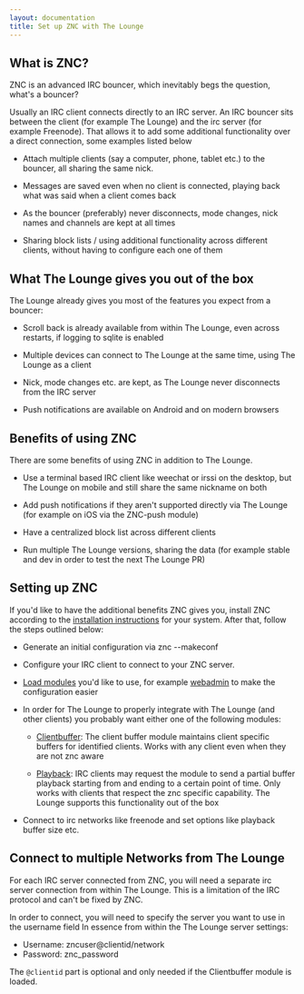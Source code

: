 ```yaml
---
layout: documentation
title: Set up ZNC with The Lounge
---
```


## What is ZNC?
ZNC is an advanced IRC bouncer, which inevitably begs the question, what's a bouncer?

Usually an IRC client connects directly to an IRC server. An IRC bouncer sits between the client (for example The Lounge) and the irc server (for example Freenode).
That allows it to add some additional functionality over a direct connection, some examples listed below

- Attach multiple clients (say a computer, phone, tablet etc.) to the bouncer, all sharing the same nick.

- Messages are saved even when no client is connected, playing back what was said when a client comes back

- As the bouncer (preferably) never disconnects, mode changes, nick names and channels are kept at all times

- Sharing block lists / using additional functionality across different clients, without having to configure each one of them

## What The Lounge gives you out of the box
The Lounge already gives you most of the features you expect from a bouncer:

- Scroll back is already available from within The Lounge, even across restarts, if logging to sqlite is enabled

- Multiple devices can connect to The Lounge at the same time, using The Lounge as a client

- Nick, mode changes etc. are kept, as The Lounge never disconnects from the IRC server

- Push notifications are available on Android and on modern browsers

## Benefits of using ZNC
There are some benefits of using ZNC in addition to The Lounge.

- Use a terminal based IRC client like weechat or irssi on the desktop, but The Lounge on mobile and still share the same nickname on both

- Add push notifications if they aren't supported directly via The Lounge (for example on iOS via the ZNC-push module)

- Have a centralized block list across different clients

- Run multiple The Lounge versions, sharing the data (for example stable and dev in order to test the next The Lounge PR)


## Setting up ZNC
If you'd like to have the additional benefits ZNC gives you, install ZNC according to the [installation instructions](https://wiki.ZNC.in/Installation) for your system.
After that, follow the steps outlined below:

- Generate an initial configuration via znc --makeconf

- Configure your IRC client to connect to your ZNC server.

- [Load modules](https://wiki.ZNC.in/Modules) you'd like to use, for example [webadmin](https://wiki.znc.in/Webadmin) to make the configuration easier

- In order for The Lounge to properly integrate with The Lounge (and other clients) you probably want either one of the following modules:

     - [Clientbuffer](https://wiki.znc.in/Clientbuffer): The client buffer module maintains client specific buffers for identified clients. Works with any client even when they are not znc aware

     - [Playback](https://wiki.znc.in/Playback): IRC clients may request the module to send a partial buffer playback starting from and ending to a certain point of time. Only works with clients that respect the znc specific capability. The Lounge supports this functionality out of the box

- Connect to irc networks like freenode and set options like playback buffer size etc.

## Connect to multiple Networks from The Lounge
For each IRC server connected from ZNC, you will need a separate irc server connection from within The Lounge.
This is a limitation of the IRC protocol and can't be fixed by ZNC.

In order to connect, you will need to specify the server you want to use in the username field
In essence from within the The Lounge server settings:
 - Username: zncuser@clientid/network
 - Password: znc_password

The `@clientid` part is optional and only needed if the Clientbuffer module is loaded.
